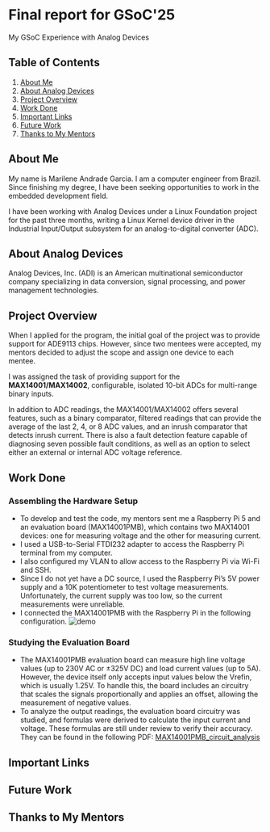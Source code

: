 # Final report for GSoC'25
My GSoC Experience with Analog Devices

## Table of Contents
1. [About Me](#example)
2. [About Analog Devices](#example2)
3. [Project Overview](#third-example)
4. [Work Done](#fourth-examplehttpwwwfourthexamplecom)
5. [Important Links](#fourth-examplehttpwwwfourthexamplecom)
6. [Future Work](#fourth-examplehttpwwwfourthexamplecom)
7. [Thanks to My Mentors](#fourth-examplehttpwwwfourthexamplecom)

## About Me
My name is Marilene Andrade Garcia. I am a computer engineer from Brazil. Since finishing my degree, I have been seeking opportunities to work in the embedded development field.

I have been working with Analog Devices under a Linux Foundation project for the past three months, writing a Linux Kernel device driver in the Industrial Input/Output subsystem for an analog-to-digital converter (ADC).

## About Analog Devices
Analog Devices, Inc. (ADI) is an American multinational semiconductor company specializing in data conversion, signal processing, and power management technologies.

## Project Overview
When I applied for the program, the initial goal of the project was to provide support for ADE9113 chips. However, since two mentees were accepted, my mentors decided to adjust the scope and assign one device to each mentee.

I was assigned the task of providing support for the __MAX14001/MAX14002__, configurable, isolated 10-bit ADCs for multi-range binary inputs.

In addition to ADC readings, the MAX14001/MAX14002 offers several features, such as a binary comparator, filtered readings that can provide the average of the last 2, 4, or 8 ADC values, and an inrush comparator that detects inrush current. There is also a fault detection feature capable of diagnosing seven possible fault conditions, as well as an option to select either an external or internal ADC voltage reference.

## Work Done
### Assembling the Hardware Setup
- To develop and test the code, my mentors sent me a Raspberry Pi 5 and an evaluation board (MAX14001PMB), which contains two MAX14001 devices: one for measuring voltage and the other for measuring current.
- I used a USB-to-Serial FTDI232 adapter to access the Raspberry Pi terminal from my computer.
- I also configured my VLAN to allow access to the Raspberry Pi via Wi-Fi and SSH.
- Since I do not yet have a DC source, I used the Raspberry Pi’s 5V power supply and a 10K potentiometer to test voltage measurements. Unfortunately, the current supply was too low, so the current measurements were unreliable.
- I connected the MAX14001PMB with the Raspberry Pi in the following configuration.
![demo](https://github.com/MarileneGarcia/marilene.github.io/blob/main/midia/GSoC/demo.gif)

### Studying the Evaluation Board
- The MAX14001PMB evaluation board can measure high line voltage values (up to 230V AC or ±325V DC) and load current values (up to 5A). However, the device itself only accepts input values below the Vrefin, which is usually 1.25V. To handle this, the board includes an circuitry that scales the signals proportionally and applies an offset, allowing the measurement of negative values.
- To analyze the output readings, the evaluation board circuitry was studied, and formulas were derived to calculate the input current and voltage. These formulas are still under review to verify their accuracy. They can be found in the following PDF: [MAX14001PMB_circuit_analysis](https://github.com/MarileneGarcia/marilene.github.io/blob/main/docs/GSoC/MAX14001PMB_circuit_analysis.pdf)

## Important Links

## Future Work

## Thanks to My Mentors